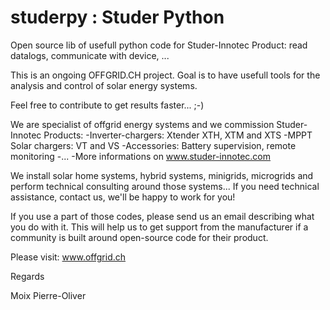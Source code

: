 # studerpy  : Studer Python

Open source lib of usefull python code for Studer-Innotec Product: read datalogs, communicate with device, ...

This is an ongoing OFFGRID.CH project. Goal is to have usefull tools for the analysis and control of solar energy systems.

Feel free to contribute to get results faster... ;-)   


We are specialist of offgrid energy systems and we commission Studer-Innotec Products:
-Inverter-chargers: Xtender XTH, XTM and XTS
-MPPT Solar chargers: VT and VS
-Accessories: Battery supervision, remote monitoring
-...
-More informations on www.studer-innotec.com


We install solar home systems, hybrid systems, minigrids, microgrids and perform technical consulting around those systems...
If you need technical assistance, contact us, we'll be happy to work for you!

If you use a part of those codes, please send us an email describing what you do with it. This will help us to get support from the manufacturer if a community is built around open-source code for their product.

Please visit: www.offgrid.ch


Regards

Moix Pierre-Oliver



